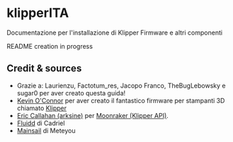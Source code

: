 # klipperITA
Documentazione per l'installazione di Klipper Firmware e altri componenti

README creation in progress

## Credit & sources
* Grazie a: Laurienzu, Factotum_res, Jacopo Franco, TheBugLebowsky e sugar0 per aver creato questa guida!
* [Kevin O'Connor](https://github.com/KevinOConnor) per aver creato il fantastico firmware per stampanti 3D chiamato [Klipper](https://github.com/KevinOConnor/klipper)
* [Eric Callahan (arksine)](https://github.com/Arksine) per [Moonraker (Klipper API)](https://github.com/Arksine/moonraker).
* [Fluidd](https://github.com/cadriel/fluidd) di Cadriel
* [Mainsail](https://github.com/meteyou/mainsail) di Meteyou
